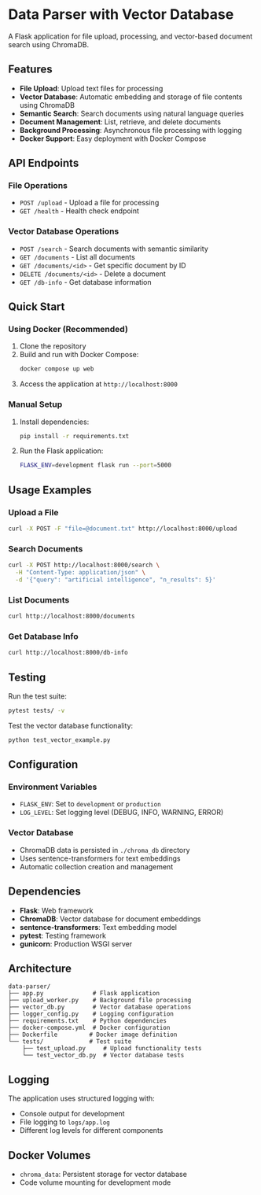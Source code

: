 # Data Parser with Vector Database

A Flask application for file upload, processing, and vector-based document search using ChromaDB.

## Features

- **File Upload**: Upload text files for processing
- **Vector Database**: Automatic embedding and storage of file contents using ChromaDB
- **Semantic Search**: Search documents using natural language queries
- **Document Management**: List, retrieve, and delete documents
- **Background Processing**: Asynchronous file processing with logging
- **Docker Support**: Easy deployment with Docker Compose

## API Endpoints

### File Operations

- `POST /upload` - Upload a file for processing
- `GET /health` - Health check endpoint

### Vector Database Operations

- `POST /search` - Search documents with semantic similarity
- `GET /documents` - List all documents
- `GET /documents/<id>` - Get specific document by ID
- `DELETE /documents/<id>` - Delete a document
- `GET /db-info` - Get database information

## Quick Start

### Using Docker (Recommended)

1. Clone the repository
2. Build and run with Docker Compose:
   ```bash
   docker compose up web
   ```
3. Access the application at `http://localhost:8000`

### Manual Setup

1. Install dependencies:

   ```bash
   pip install -r requirements.txt
   ```

2. Run the Flask application:
   ```bash
   FLASK_ENV=development flask run --port=5000
   ```

## Usage Examples

### Upload a File

```bash
curl -X POST -F "file=@document.txt" http://localhost:8000/upload
```

### Search Documents

```bash
curl -X POST http://localhost:8000/search \
  -H "Content-Type: application/json" \
  -d '{"query": "artificial intelligence", "n_results": 5}'
```

### List Documents

```bash
curl http://localhost:8000/documents
```

### Get Database Info

```bash
curl http://localhost:8000/db-info
```

## Testing

Run the test suite:

```bash
pytest tests/ -v
```

Test the vector database functionality:

```bash
python test_vector_example.py
```

## Configuration

### Environment Variables

- `FLASK_ENV`: Set to `development` or `production`
- `LOG_LEVEL`: Set logging level (DEBUG, INFO, WARNING, ERROR)

### Vector Database

- ChromaDB data is persisted in `./chroma_db` directory
- Uses sentence-transformers for text embeddings
- Automatic collection creation and management

## Dependencies

- **Flask**: Web framework
- **ChromaDB**: Vector database for document embeddings
- **sentence-transformers**: Text embedding model
- **pytest**: Testing framework
- **gunicorn**: Production WSGI server

## Architecture

```
data-parser/
├── app.py              # Flask application
├── upload_worker.py    # Background file processing
├── vector_db.py        # Vector database operations
├── logger_config.py    # Logging configuration
├── requirements.txt    # Python dependencies
├── docker-compose.yml  # Docker configuration
├── Dockerfile         # Docker image definition
└── tests/             # Test suite
    ├── test_upload.py     # Upload functionality tests
    └── test_vector_db.py  # Vector database tests
```

## Logging

The application uses structured logging with:

- Console output for development
- File logging to `logs/app.log`
- Different log levels for different components

## Docker Volumes

- `chroma_data`: Persistent storage for vector database
- Code volume mounting for development mode
